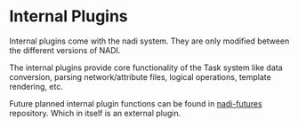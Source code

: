 # Internal Plugins

Internal plugins come with the nadi system. They are only modified between the different versions of NADI. 

The internal plugins provide core functionality of the Task system like data conversion, parsing network/attribute files, logical operations, template rendering, etc.

Future planned internal plugin functions can be found in [nadi-futures](https://github.com/Nadi-System/nadi-futures) repository. Which in itself is an external plugin.


